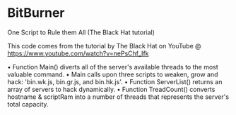 # BitBurner
One Script to Rule them All (The Black Hat tutorial)

This code comes from the tutorial by The Black Hat on YouTube @ https://www.youtube.com/watch?v=nePsChf_Ifk

• Function Main() diverts all of the server's available threads to the most valuable command.
• Main calls upon three scripts to weaken, grow and hack: 'bin.wk.js, bin.gr.js, and bin.hk.js'.
• Function ServerList() returns an array of servers to hack dynamically.
• Function TreadCount() converts hostname & scriptRam into a number of threads that represents the server's total capacity.
